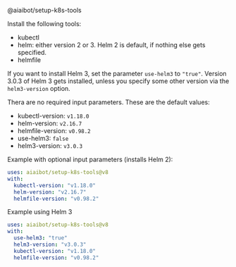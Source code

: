 @aiaibot/setup-k8s-tools

Install the following tools:
* kubectl
* helm: either version 2 or 3. Helm 2 is default, if nothing else gets specified.
* helmfile

If you want to install Helm 3, set the parameter `use-helm3` to `"true"`. Version 3.0.3 of Helm 3
gets installed, unless you specify some other version via the `helm3-version` option.

Thera are no required input parameters. These are the default values:
- kubectl-version: `v1.18.0`
- helm-version: `v2.16.7`
- helmfile-version: `v0.98.2`
- use-helm3: `false`
- helm3-version: `v3.0.3`

Example with optional input parameters (installs Helm 2):

```yaml
uses: aiaibot/setup-k8s-tools@v8
with:
  kubectl-version: "v1.18.0"
  helm-version: "v2.16.7"
  helmfile-version: "v0.98.2"
```

Example using Helm 3

```yaml
uses: aiaibot/setup-k8s-tools@v8
with:
  use-helm3: "true"
  helm3-version: "v3.0.3"
  kubectl-version: "v1.18.0"
  helmfile-version: "v0.98.2"
```
